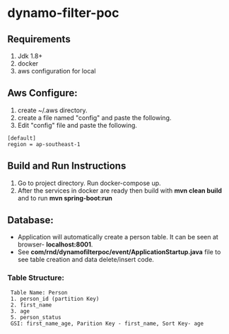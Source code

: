 # dynamo-filter-poc

## Requirements
1. Jdk 1.8+
2. docker
3. aws configuration for local

## Aws Configure:
1. create ~/.aws directory.
2. create a file named "config" and paste the following.
3. Edit "config" file and paste the following.

```
[default]
region = ap-southeast-1
```

## Build and Run Instructions

1. Go to project directory. Run docker-compose up.
2. After the services in docker are ready then build with **mvn clean build** and  to run **mvn spring-boot:run** 

## Database:
 - Application will automatically create a person table. It can be seen at browser- **localhost:8001**.
 - See **com/rnd/dynamofilterpoc/event/ApplicationStartup.java** file to see table creation and data delete/insert code.

### Table Structure:
     
   ```
    Table Name: Person
    1. person_id (partition Key)
    2. first_name
    3. age
    5. person_status
    GSI: first_name_age, Parition Key - first_name, Sort Key- age
```  
